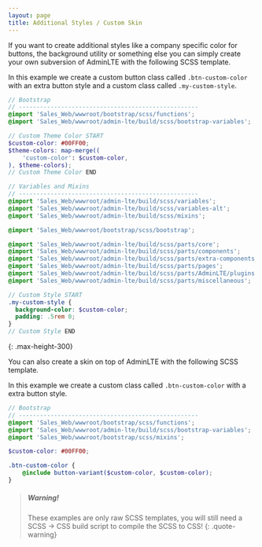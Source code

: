 ```yaml
---
layout: page
title: Additional Styles / Custom Skin
---
```


If you want to create additional styles like a company specific color for buttons, the background utility or something else you can simply create your own subversion of AdminLTE with the following SCSS template.

In this example we create a custom button class called `.btn-custom-color` with an extra button style and a custom class called `.my-custom-style`.

```scss
// Bootstrap
// ---------------------------------------------------
@import 'Sales_Web/wwwroot/bootstrap/scss/functions';
@import 'Sales_Web/wwwroot/admin-lte/build/scss/bootstrap-variables';

// Custom Theme Color START
$custom-color: #00FF00;
$theme-colors: map-merge((
    'custom-color': $custom-color,
), $theme-colors);
// Custom Theme Color END

// Variables and Mixins
// ---------------------------------------------------
@import 'Sales_Web/wwwroot/admin-lte/build/scss/variables';
@import 'Sales_Web/wwwroot/admin-lte/build/scss/variables-alt';
@import 'Sales_Web/wwwroot/admin-lte/build/scss/mixins';

@import 'Sales_Web/wwwroot/bootstrap/scss/bootstrap';

@import 'Sales_Web/wwwroot/admin-lte/build/scss/parts/core';
@import 'Sales_Web/wwwroot/admin-lte/build/scss/parts/components';
@import 'Sales_Web/wwwroot/admin-lte/build/scss/parts/extra-components';
@import 'Sales_Web/wwwroot/admin-lte/build/scss/parts/pages';
@import 'Sales_Web/wwwroot/admin-lte/build/scss/parts/AdminLTE/plugins';
@import 'Sales_Web/wwwroot/admin-lte/build/scss/parts/miscellaneous';

// Custom Style START
.my-custom-style {
  background-color: $custom-color;
  padding: .5rem 0;
}
// Custom Style END
```
{: .max-height-300}

You can also create a skin on top of AdminLTE with the following SCSS template.

In this example we create a custom class called `.btn-custom-color` with a extra button style.

```scss
// Bootstrap
// ---------------------------------------------------
@import 'Sales_Web/wwwroot/bootstrap/scss/functions';
@import 'Sales_Web/wwwroot/admin-lte/build/scss/bootstrap-variables';
@import 'Sales_Web/wwwroot/bootstrap/scss/mixins';

$custom-color: #00FF00;

.btn-custom-color {
    @include button-variant($custom-color, $custom-color);
}
```


> ##### Warning!
> These examples are only raw SCSS templates, you will still need a SCSS -> CSS build script to compile the SCSS to CSS!
{: .quote-warning}
